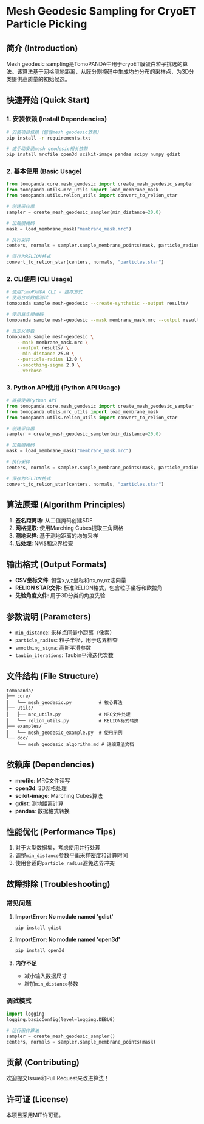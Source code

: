 # Mesh Geodesic Sampling for CryoET Particle Picking

## 简介 (Introduction)

Mesh geodesic sampling是TomoPANDA中用于cryoET膜蛋白粒子挑选的算法。该算法基于网格测地距离，从膜分割掩码中生成均匀分布的采样点，为3D分类提供高质量的初始候选。

## 快速开始 (Quick Start)

### 1. 安装依赖 (Install Dependencies)

```bash
# 安装项目依赖（包含mesh geodesic依赖）
pip install -r requirements.txt

# 或手动安装mesh geodesic相关依赖
pip install mrcfile open3d scikit-image pandas scipy numpy gdist
```

### 2. 基本使用 (Basic Usage)

```python
from tomopanda.core.mesh_geodesic import create_mesh_geodesic_sampler
from tomopanda.utils.mrc_utils import load_membrane_mask
from tomopanda.utils.relion_utils import convert_to_relion_star

# 创建采样器
sampler = create_mesh_geodesic_sampler(min_distance=20.0)

# 加载膜掩码
mask = load_membrane_mask("membrane_mask.mrc")

# 执行采样
centers, normals = sampler.sample_membrane_points(mask, particle_radius=10.0)

# 保存为RELION格式
convert_to_relion_star(centers, normals, "particles.star")
```

### 2. CLI使用 (CLI Usage)

```bash
# 使用TomoPANDA CLI - 推荐方式
# 使用合成数据测试
tomopanda sample mesh-geodesic --create-synthetic --output results/

# 使用真实膜掩码
tomopanda sample mesh-geodesic --mask membrane_mask.mrc --output results/

# 自定义参数
tomopanda sample mesh-geodesic \
    --mask membrane_mask.mrc \
    --output results/ \
    --min-distance 25.0 \
    --particle-radius 12.0 \
    --smoothing-sigma 2.0 \
    --verbose
```

### 3. Python API使用 (Python API Usage)

```python
# 直接使用Python API
from tomopanda.core.mesh_geodesic import create_mesh_geodesic_sampler
from tomopanda.utils.mrc_utils import load_membrane_mask
from tomopanda.utils.relion_utils import convert_to_relion_star

# 创建采样器
sampler = create_mesh_geodesic_sampler(min_distance=20.0)

# 加载膜掩码
mask = load_membrane_mask("membrane_mask.mrc")

# 执行采样
centers, normals = sampler.sample_membrane_points(mask, particle_radius=10.0)

# 保存为RELION格式
convert_to_relion_star(centers, normals, "particles.star")
```

## 算法原理 (Algorithm Principles)

1. **签名距离场**: 从二值掩码创建SDF
2. **网格提取**: 使用Marching Cubes提取三角网格
3. **测地采样**: 基于测地距离的均匀采样
4. **后处理**: NMS和边界检查

## 输出格式 (Output Formats)

- **CSV坐标文件**: 包含x,y,z坐标和nx,ny,nz法向量
- **RELION STAR文件**: 标准RELION格式，包含粒子坐标和欧拉角
- **先验角度文件**: 用于3D分类的角度先验

## 参数说明 (Parameters)

- `min_distance`: 采样点间最小距离（像素）
- `particle_radius`: 粒子半径，用于边界检查
- `smoothing_sigma`: 高斯平滑参数
- `taubin_iterations`: Taubin平滑迭代次数

## 文件结构 (File Structure)

```
tomopanda/
├── core/
│   └── mesh_geodesic.py          # 核心算法
├── utils/
│   ├── mrc_utils.py              # MRC文件处理
│   └── relion_utils.py           # RELION格式转换
├── examples/
│   └── mesh_geodesic_example.py  # 使用示例
└── doc/
    └── mesh_geodesic_algorithm.md # 详细算法文档
```

## 依赖库 (Dependencies)

- **mrcfile**: MRC文件读写
- **open3d**: 3D网格处理
- **scikit-image**: Marching Cubes算法
- **gdist**: 测地距离计算
- **pandas**: 数据格式转换

## 性能优化 (Performance Tips)

1. 对于大型数据集，考虑使用并行处理
2. 调整`min_distance`参数平衡采样密度和计算时间
3. 使用合适的`particle_radius`避免边界冲突

## 故障排除 (Troubleshooting)

### 常见问题

1. **ImportError: No module named 'gdist'**
   ```bash
   pip install gdist
   ```

2. **ImportError: No module named 'open3d'**
   ```bash
   pip install open3d
   ```

3. **内存不足**
   - 减小输入数据尺寸
   - 增加`min_distance`参数

### 调试模式

```python
import logging
logging.basicConfig(level=logging.DEBUG)

# 运行采样算法
sampler = create_mesh_geodesic_sampler()
centers, normals = sampler.sample_membrane_points(mask)
```

## 贡献 (Contributing)

欢迎提交Issue和Pull Request来改进算法！

## 许可证 (License)

本项目采用MIT许可证。
